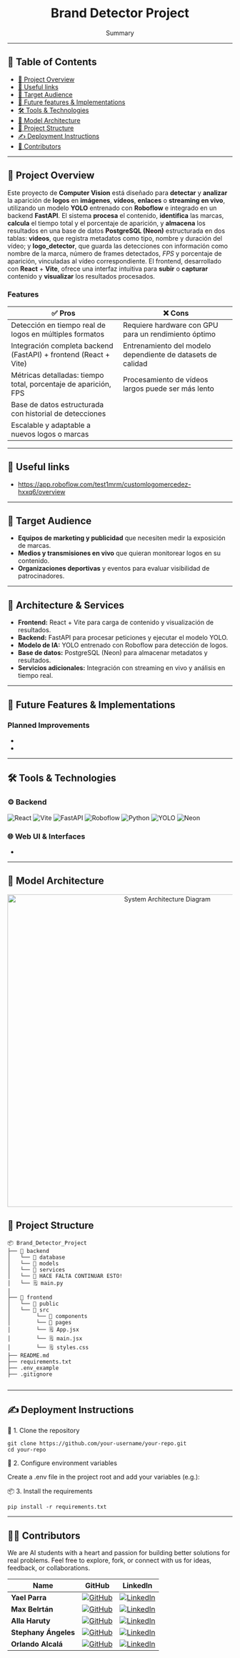 
<h1 align="center">Brand Detector Project</h1>

<p align="center">
  Summary
</p>

---

## 🧭 Table of Contents

- [📌 Project Overview](#-project-overview)
- [📎 Useful links](#-useful-links)
- [🎯 Target Audience](#-target-audience)
- [🚀 Future features & Implementations](#-future-features--implementations)
- [🛠️ Tools & Technologies](#-tools--technologies)
- [🧪 Model Architecture](#-model-architecture)
- [📁 Project Structure](#-project-structure)
- [✍ Deployment Instructions](#-deployment-instructions)
- [👩 Contributors](#-contributors)

---

## 📌 Project Overview

<p align="justify">  
  
Este proyecto de <strong>Computer Vision</strong> está diseñado para <strong>detectar</strong> y <strong>analizar</strong> la aparición de <strong>logos</strong> en <strong>imágenes</strong>, <strong>vídeos</strong>, <strong>enlaces</strong> o <strong>streaming en vivo</strong>, utilizando un modelo <strong>YOLO</strong> entrenado con <strong>Roboflow</strong> e integrado en un backend <strong>FastAPI</strong>. El sistema <strong>procesa</strong> el contenido, <strong>identifica</strong> las marcas, <strong>calcula</strong> el tiempo total y el porcentaje de aparición, y <strong>almacena</strong> los resultados en una base de datos <strong>PostgreSQL (Neon)</strong> estructurada en dos tablas: <strong>videos</strong>, que registra metadatos como tipo, nombre y duración del vídeo; y <strong>logo_detector</strong>, que guarda las detecciones con información como nombre de la marca, número de frames detectados, <em>FPS</em> y porcentaje de aparición, vinculadas al vídeo correspondiente. El frontend, desarrollado con <strong>React</strong> + <strong>Vite</strong>, ofrece una interfaz intuitiva para <strong>subir</strong> o <strong>capturar</strong> contenido y <strong>visualizar</strong> los resultados procesados.
</p>



### Features

| ✅ Pros                                                                 | ❌ Cons                                                                                  |
|-------------------------------------------------------------------------|------------------------------------------------------------------------------------------|
| Detección en tiempo real de logos en múltiples formatos                 | Requiere hardware con GPU para un rendimiento óptimo                                     |
| Integración completa backend (FastAPI) + frontend (React + Vite)        | Entrenamiento del modelo dependiente de datasets de calidad                              |
| Métricas detalladas: tiempo total, porcentaje de aparición, FPS         | Procesamiento de vídeos largos puede ser más lento                                       |
| Base de datos estructurada con historial de detecciones                 |                       |
| Escalable y adaptable a nuevos logos o marcas                           |                              |

---

## 📎 Useful links

- https://app.roboflow.com/test1mrm/customlogomercedez-hxxq6/overview 
---

## 🎯 Target Audience

- **Equipos de marketing y publicidad** que necesiten medir la exposición de marcas.
- **Medios y transmisiones en vivo** que quieran monitorear logos en su contenido.
- **Organizaciones deportivas** y eventos para evaluar visibilidad de patrocinadores.
  

---

## 🧠 Architecture & Services


- **Frontend:** React + Vite para carga de contenido y visualización de resultados.  
- **Backend:** FastAPI para procesar peticiones y ejecutar el modelo YOLO.  
- **Modelo de IA:** YOLO entrenado con Roboflow para detección de logos.  
- **Base de datos:** PostgreSQL (Neon) para almacenar metadatos y resultados.  
- **Servicios adicionales:** Integración con streaming en vivo y análisis en tiempo real.  

---

## 🚀 Future Features & Implementations

### Planned Improvements
-
-


---

## 🛠️ Tools & Technologies

### ⚙️ Backend

![React](https://img.shields.io/badge/-React-ffffff?logo=react&logoColor=black)
![Vite](https://img.shields.io/badge/-Vite-ffffff?logo=vite&logoColor=black)
![FastAPI](https://img.shields.io/badge/-FastAPI-ffffff?logo=fastapi&logoColor=black)
![Roboflow](https://img.shields.io/badge/-Roboflow-ffffff?logo=roboflow&logoColor=black)
![Python](https://img.shields.io/badge/-Python-ffffff?logo=python&logoColor=black)
![YOLO](https://img.shields.io/badge/-YOLO-ffffff?logo=yolo&logoColor=black)
![Neon](https://img.shields.io/badge/-Neon-ffffff?logo=neon&logoColor=black)


### 🌐 Web UI & Interfaces

-

---

## 🧪 Model Architecture



<p align="center">
  <img src=https://github.com/Yael-Parra/Brand_Detector_Project/issues/5#issuecomment-3245008872" alt="System Architecture Diagram" width="700"/>
</p>


## 📁 Project Structure

```
📦 Brand_Detector_Project  
├── 📁 backend                                   
│   └── 📁 database
│   └── 📁 models
│   └── 📁 services
│   └── 📁 HACE FALTA CONTINUAR ESTO!
│   └── 🗒️ main.py     
│
├── 📁 frontend
│   └── 📁 public
│   └── 📁 src
│        └── 📁 components
│        └── 📁 pages
│        └── 🗒️ App.jsx
│        └── 🗒️ main.jsx
│        └── 🗒️ styles.css
├── README.md                
├── requirements.txt        
├── .env_example                     
├── .gitignore              
  

```
---

## ✍ Deployment Instructions


🧪 1. Clone the repository

    git clone https://github.com/your-username/your-repo.git
    cd your-repo

🔐 2. Configure environment variables

Create a .env file in the project root and add your variables (e.g.):

  
📦 3. Install the requirements

    pip install -r requirements.txt


---
## 👩‍💻 Contributors
We are AI students with a heart and passion for building better solutions for real problems.
Feel free to explore, fork, or connect with us for ideas, feedback, or collaborations.


| Name                  | GitHub                                                                                                                     | LinkedIn                                                                                                                                             |
|-----------------------|----------------------------------------------------------------------------------------------------------------------------|------------------------------------------------------------------------------------------------------------------------------------------------------|
| **Yael Parra**        | [![GitHub](https://img.shields.io/badge/GitHub-ffffff?logo=github&logoColor=black)](https://github.com/Yael-Parra)         | [![LinkedIn](https://img.shields.io/badge/LinkedIn-0A66C2?logo=linkedin&logoColor=black)](https://www.linkedin.com/in/yael-parra/)                   |
| **Max Belrtán**       | [![GitHub](https://img.shields.io/badge/GitHub-ffffff?logo=github&logoColor=black)](https://github.com/mr-melenas)         | [![LinkedIn](https://img.shields.io/badge/LinkedIn-0A66C2?logo=linkedin&logoColor=white)](https://www.linkedin.com/in/max-beltran/)                   |
| **Alla Haruty**       | [![GitHub](https://img.shields.io/badge/GitHub-ffffff?logo=github&logoColor=black)](https://github.com/alharuty)         | [![LinkedIn](https://img.shields.io/badge/LinkedIn-0A66C2?logo=linkedin&logoColor=white)](https://www.linkedin.com/in/allaharuty/)                   |
| **Stephany Ángeles**  | [![GitHub](https://img.shields.io/badge/GitHub-ffffff?logo=github&logoColor=black)](https://github.com/stephyangeles)         | [![LinkedIn](https://img.shields.io/badge/LinkedIn-0A66C2?logo=linkedin&logoColor=white)](https://www.linkedin.com/in/stephyangeles/)                   |
| **Orlando Alcalá**    | [![GitHub](https://img.shields.io/badge/GitHub-ffffff?logo=github&logoColor=black)](https://github.com/odar1997)         | [![LinkedIn](https://img.shields.io/badge/LinkedIn-0A66C2?logo=linkedin&logoColor=white)]([https://www.linkedin.com/in/yael-parra/](https://www.linkedin.com/in/orlando-david-71417411b/))                   |
